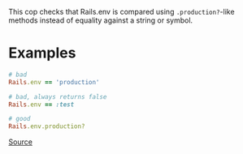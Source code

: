 
This cop checks that Rails.env is compared using `.production?`-like
methods instead of equality against a string or symbol.

# Examples

```ruby
# bad
Rails.env == 'production'

# bad, always returns false
Rails.env == :test

# good
Rails.env.production?
```

[Source](http://www.rubydoc.info/gems/rubocop/RuboCop/Cop/Rails/EnvironmentComparison)
